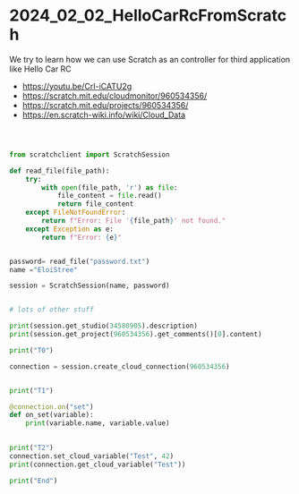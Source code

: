 # 2024_02_02_HelloCarRcFromScratch
We try to learn how we can use Scratch as an controller for third application like Hello Car RC


- https://youtu.be/CrI-iCATU2g
- https://scratch.mit.edu/cloudmonitor/960534356/
- https://scratch.mit.edu/projects/960534356/
- https://en.scratch-wiki.info/wiki/Cloud_Data

``` python



from scratchclient import ScratchSession

def read_file(file_path):
    try:
        with open(file_path, 'r') as file:
            file_content = file.read()
            return file_content
    except FileNotFoundError:
        return f"Error: File '{file_path}' not found."
    except Exception as e:
        return f"Error: {e}"


password= read_file("password.txt")
name ="EloiStree"

session = ScratchSession(name, password)


# lots of other stuff

print(session.get_studio(34580905).description)
print(session.get_project(960534356).get_comments()[0].content)

print("T0")

connection = session.create_cloud_connection(960534356)


print("T1")

@connection.on("set")
def on_set(variable):
    print(variable.name, variable.value)
    

print("T2")
connection.set_cloud_variable("Test", 42)
print(connection.get_cloud_variable("Test"))

print("End")

```

